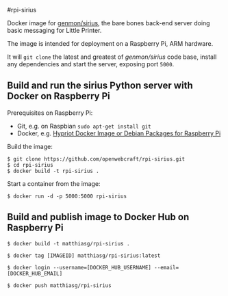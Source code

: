 #rpi-sirius

Docker image for [genmon/sirius](https://github.com/genmon/sirius), the bare bones back-end server doing basic messaging for Little Printer.

The image is intended for deployment on a Raspberry Pi, ARM hardware.

It will `git clone` the latest and greatest of *genmon/sirius* code base, install any dependencies and start the server, exposing port `5000`.

## Build and run the sirius Python server with Docker on Raspberry Pi

Prerequisites on Raspberry Pi:

- Git, e.g. on Raspbian `sudo apt-get install git`
- Docker, e.g. [Hypriot Docker Image or Debian Packages for Raspberry Pi](http://blog.hypriot.com/downloads/)

Build the image:

    $ git clone https://github.com/openwebcraft/rpi-sirius.git
    $ cd rpi-sirius 
    $ docker build -t rpi-sirius .
    
Start a container from the image:

    $ docker run -d -p 5000:5000 rpi-sirius

## Build and publish image to Docker Hub on Raspberry Pi

    $ docker build -t matthiasg/rpi-sirius .

    $ docker tag [IMAGEID] matthiasg/rpi-sirius:latest
    
    $ docker login --username=[DOCKER_HUB_USERNAME] --email=[DOCKER_HUB_EMAIL]
    
    $ docker push matthiasg/rpi-sirius